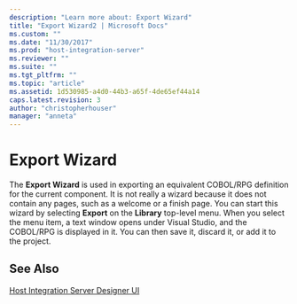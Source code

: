 ```yaml
---
description: "Learn more about: Export Wizard"
title: "Export Wizard2 | Microsoft Docs"
ms.custom: ""
ms.date: "11/30/2017"
ms.prod: "host-integration-server"
ms.reviewer: ""
ms.suite: ""
ms.tgt_pltfrm: ""
ms.topic: "article"
ms.assetid: 1d530985-a4d0-44b3-a65f-4de65ef44a14
caps.latest.revision: 3
author: "christopherhouser"
manager: "anneta"
---
```

# Export Wizard
The **Export Wizard** is used in exporting an equivalent COBOL/RPG definition for the current component. It is not really a wizard because it does not contain any pages, such as a welcome or a finish page. You can start this wizard by selecting **Export** on the **Library** top-level menu. When you select the menu item, a text window opens under Visual Studio, and the COBOL/RPG is displayed in it. You can then save it, discard it, or add it to the project.  
  
## See Also  
 [Host Integration Server Designer UI](../core/host-integration-server-designer-ui1.md)
